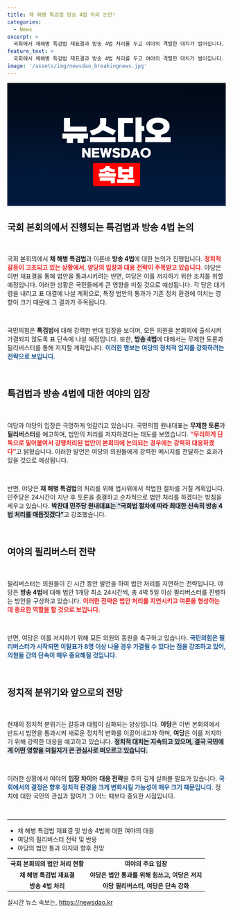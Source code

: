 ```yaml
---
title: 채 해병 특검법 방송 4법 처리 논란!
categories:
  - News
excerpt: >
  국회에서 채해병 특검법 재표결과 방송 4법 처리를 두고 여야의 격렬한 대치가 벌어집니다. 야당은 단독 처리 의지를 보이는 반면, 국민의힘은 필리버스터로 맞서겠다 선언! 이 어려운 정치 상황의 결말은? 클릭해서 확인하세요!
feature_text: >
  국회에서 채해병 특검법 재표결과 방송 4법 처리를 두고 여야의 격렬한 대치가 벌어집니다. 야당은 단독 처리 의지를 보이는 반면, 국민의힘은 필리버스터로 맞서겠다 선언! 이 어려운 정치 상황의 결말은? 클릭해서 확인하세요!
image: '/assets/img/newsdao_breakingnews.jpg'
---
```


<p><img src="/assets/img/newsdao_breakingnews.jpg" alt="cryptoinkorea 속보" /></p>

<h2 data-ke-size="size26">국회 본회의에서 진행되는 특검법과 방송 4법 논의</h2>

<p data-ke-size="size16">&nbsp;</p>

<p>국회 본회의에서 <b>채 해병 특검법</b>과 이른바 <b>방송 4법</b>에 대한 논의가 진행됩니다. <b><span style="color: #ee2323;">정치적 갈등이 고조되고 있는 상황에서, 양당의 입장과 대응 전략이 주목받고 있습니다.</span></b> 야당은 이번 재표결을 통해 법안을 통과시키려는 반면, 여당은 이를 저지하기 위한 조치를 취할 예정입니다. 이러한 상황은 국민들에게 큰 영향을 미칠 것으로 예상됩니다. 각 당은 대기령을 내리고 표 대결에 나설 계획으로, 특정 법안의 통과가 기존 정치 환경에 미치는 영향이 크기 때문에 그 결과가 주목됩니다. </p>

<p data-ke-size="size16">&nbsp;</p>

<p>국민의힘은 <b>특검법</b>에 대해 강력한 반대 입장을 보이며, 모든 의원을 본회의에 출석시켜 가결되지 않도록 표 단속에 나설 예정입니다. 또한, <b><span style="background-color: #21538527;">방송 4법</span></b>에 대해서는 무제한 토론과 필리버스터를 통해 저지할 계획입니다. <b><span style="color: #1a5490;">이러한 행보는 여당의 정치적 입지를 강화하려는 전략으로 보입니다.</span></b> </p>

<p data-ke-size="size16">&nbsp;</p>

<h2 data-ke-size="size26">특검법과 방송 4법에 대한 여야의 입장</h2>

<p data-ke-size="size16">&nbsp;</p>

<p>여당과 야당의 입장은 극명하게 엇갈리고 있습니다. 국민의힘 원내대표는 <b>무제한 토론</b>과 <b>필리버스터</b>를 예고하며, 법안의 처리를 저지하겠다는 태도를 보였습니다. <b><span style="color: #ee2323;">“무리하게 단독으로 밀어붙여서 강행처리된 법안이 본회의에 논의되는 경우에는 강력히 대응하겠다”</span></b>고 밝혔습니다. 이러한 발언은 여당의 의원들에게 강력한 메시지를 전달하는 효과가 있을 것으로 예상됩니다.</p>

<p data-ke-size="size16">&nbsp;</p>

<p>반면, 야당은 <b>채 해병 특검법</b>의 처리를 위해 법사위에서 적법한 절차를 거칠 계획입니다. 민주당은 24시간이 지난 후 토론을 종결하고 순차적으로 법안 처리를 하겠다는 방침을 세우고 있습니다. <b><span style="background-color: #21538527;">박찬대 민주당 원내대표는 “국회법 절차에 따라 최대한 신속히 방송 4법 처리를 매듭짓겠다”</span></b>고 강조했습니다.</p>

<p data-ke-size="size16">&nbsp;</p>

<h2 data-ke-size="size26">여야의 필리버스터 전략</h2>

<p data-ke-size="size16">&nbsp;</p>

<p>필리버스터는 의원들이 긴 시간 동안 발언을 하여 법안 처리를 지연하는 전략입니다. 야당은 <b>방송 4법</b>에 대해 법안 1개당 최소 24시간씩, 총 4박 5일 이상 필리버스터를 진행하는 방안을 구상하고 있습니다. <b><span style="color: #ee2323;">이러한 전략은 법안 처리를 지연시키고 여론을 형성하는 데 중요한 역할을 할 것으로 보입니다.</span></b> </p>

<p data-ke-size="size16">&nbsp;</p>

<p>반면, 여당은 이를 저지하기 위해 모든 의원의 동원을 촉구하고 있습니다. <b><span style="color: #1a5490;">국민의힘은 필리버스터가 시작되면 이탈표가 8명 이상 나올 경우 가결될 수 있다는 점을 강조하고 있어, 의원들 간의 단속이 매우 중요해질 것입니다.</span></b> </p>

<p data-ke-size="size16">&nbsp;</p>

<h2 data-ke-size="size26">정치적 분위기와 앞으로의 전망</h2>

<p data-ke-size="size16">&nbsp;</p>

<p>현재의 정치적 분위기는 갈등과 대립이 심화되는 양상입니다. <b>야당</b>은 이번 본회의에서 반드시 법안을 통과시켜 새로운 정치적 변화를 이끌어내고자 하며, <b>여당</b>은 이를 저지하기 위해 강력한 대응을 예고하고 있습니다. <b><span style="background-color: #21538527;">정치적 대치는 지속되고 있으며, 결국 국민에게 어떤 영향을 미칠지가 큰 관심사로 떠오르고 있습니다.</span></b></p>

<p data-ke-size="size16">&nbsp;</p>

<p>이러한 상황에서 여야의 <b>입장 차이</b>와 <b>대응 전략</b>을 주의 깊게 살펴볼 필요가 있습니다. <b><span style="color: #1a5490;">국회에서의 결정은 향후 정치적 환경을 크게 변화시킬 가능성이 매우 크기 때문입니다.</span></b> 정치에 대한 국민의 관심과 참여가 그 어느 때보다 중요한 시점입니다. </p>

<p data-ke-size="size16">&nbsp;</p>

<hr>

<ul>
    <li>채 해병 특검법 재표결 및 방송 4법에 대한 여야의 대응</li>
    <li>여당의 필리버스터 전략 및 반응</li>
    <li>야당의 법안 통과 의지와 향후 전망</li>
</ul>

<table>
    <tr>
        <td style="text-align: center; height: 17px;"><b>국회 본회의의 법안 처리 현황</b></td>
        <td style="text-align: center; height: 17px;"><b>여야의 주요 입장</b></td>
    </tr>
    <tr>
        <td style="text-align: center; height: 17px;"><b>채 해병 특검법 재표결</b></td>
        <td style="text-align: center; height: 17px;"><b>야당은 법안 통과를 위해 힘쓰고, 여당은 저지</b></td>
    </tr>
    <tr>
        <td style="text-align: center; height: 17px;"><b>방송 4법 처리</b></td>
        <td style="text-align: center; height: 17px;"><b>야당 필리버스터, 여당은 단속 강화</b></td>
    </tr>
</table>
실시간 뉴스 속보는, <a href="https://newsdao.kr" rel="dofollow">https://newsdao.kr</a>



